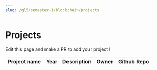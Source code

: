 ```yaml
---
slug: /gl5/semester-1/blockchain/projects
---
```


# Projects

Edit this page and make a PR to add your project !

| Project name | Year | Description | Owner | Github Repo
| --- | --- | --- | --- | ---
